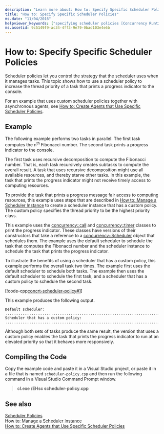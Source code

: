 ```yaml
---
description: "Learn more about: How to: Specify Specific Scheduler Policies"
title: "How to: Specify Specific Scheduler Policies"
ms.date: "11/04/2016"
helpviewer_keywords: ["specifying scheduler policies [Concurrency Runtime]", "scheduler policies, specifying [Concurrency Runtime]"]
ms.assetid: 9c5149f9-ac34-4ff3-9e79-0bad103e4e6b
---
```

# How to: Specify Specific Scheduler Policies

Scheduler policies let you control the strategy that the scheduler uses when it manages tasks. This topic shows how to use a scheduler policy to increase the thread priority of a task that prints a progress indicator to the console.

For an example that uses custom scheduler policies together with asynchronous agents, see [How to: Create Agents that Use Specific Scheduler Policies](../../parallel/concrt/how-to-create-agents-that-use-specific-scheduler-policies.md).

## Example

The following example performs two tasks in parallel. The first task computes the n<sup>th</sup> Fibonacci number. The second task prints a progress indicator to the console.

The first task uses recursive decomposition to compute the Fibonacci number. That is, each task recursively creates subtasks to compute the overall result. A task that uses recursive decomposition might use all available resources, and thereby starve other tasks. In this example, the task that prints the progress indicator might not receive timely access to computing resources.

To provide the task that prints a progress message fair access to computing resources, this example uses steps that are described in [How to: Manage a Scheduler Instance](../../parallel/concrt/how-to-manage-a-scheduler-instance.md) to create a scheduler instance that has a custom policy. The custom policy specifies the thread priority to be the highest priority class.

This example uses the [concurrency::call](../../parallel/concrt/reference/call-class.md) and [concurrency::timer](../../parallel/concrt/reference/timer-class.md) classes to print the progress indicator. These classes have versions of their constructors that take a reference to a [concurrency::Scheduler](../../parallel/concrt/reference/scheduler-class.md) object that schedules them. The example uses the default scheduler to schedule the task that computes the Fibonacci number and the scheduler instance to schedule the task that prints the progress indicator.

To illustrate the benefits of using a scheduler that has a custom policy, this example performs the overall task two times. The example first uses the default scheduler to schedule both tasks. The example then uses the default scheduler to schedule the first task, and a scheduler that has a custom policy to schedule the second task.

[!code-cpp[concrt-scheduler-policy#1](../../parallel/concrt/codesnippet/cpp/how-to-specify-specific-scheduler-policies_1.cpp)]

This example produces the following output.

```Output
Default scheduler:
...........................................................................done
Scheduler that has a custom policy:
...........................................................................done
```

Although both sets of tasks produce the same result, the version that uses a custom policy enables the task that prints the progress indicator to run at an elevated priority so that it behaves more responsively.

## Compiling the Code

Copy the example code and paste it in a Visual Studio project, or paste it in a file that is named `scheduler-policy.cpp` and then run the following command in a Visual Studio Command Prompt window.

> **cl.exe /EHsc scheduler-policy.cpp**

## See also

[Scheduler Policies](../../parallel/concrt/scheduler-policies.md)<br/>
[How to: Manage a Scheduler Instance](../../parallel/concrt/how-to-manage-a-scheduler-instance.md)<br/>
[How to: Create Agents that Use Specific Scheduler Policies](../../parallel/concrt/how-to-create-agents-that-use-specific-scheduler-policies.md)
